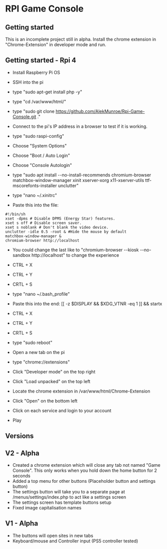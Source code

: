 # RPI Game Console

<!-- ROADMAP -->
## Getting started

This is an incomplete project still in alpha.
Install the chrome extension in "Chrome-Extension" in developer mode and run.

## Getting started - Rpi 4

* Install Raspberry Pi OS
* SSH into the pi
* type "sudo apt-get install php -y"
* type "cd /var/www/html/"
* type "sudo git clone https://github.com/AlekMunroe/Rpi-Game-Console.git ."
* Connect to the pi's IP address in a browser to test if it is working.

* type "sudo raspi-config"
* Choose "System Options"
* Choose "Boot / Auto Login"
* Choose "Console Autologin"

* type "sudo apt install --no-install-recommends chromium-browser matchbox-window-manager xinit xserver-xorg x11-xserver-utils ttf-mscorefonts-installer unclutter"
* type "nano ~/.xinitrc"
* Paste this into the file:

```
#!/bin/sh
xset -dpms # Disable DPMS (Energy Star) features.
xset s off # Disable screen saver.
xset s noblank # Don't blank the video device.
unclutter -idle 0.5 -root & #Hide the mouse by default
matchbox-window-manager &
chromium-browser http://localhost
```

* You could change the last like to "chromium-browser --kiosk --no-sandbox http://localhost" to change the experience

* CTRL + X
* CTRL + Y
* CRTL + S

* type "nano ~/.bash_profile"
* Paste this into the end: [[ -z $DISPLAY && $XDG_VTNR -eq 1 ]] && startx

* CTRL + X
* CTRL + Y
* CRTL + S

* type "sudo reboot"

* Open a new tab on the pi
* type "chrome://extensions"
* Click "Developer mode" on the top right
* Click "Load unpacked" on the top left
* Locate the chrome extension in /var/www/html/Chrome-Extension
* Click "Open" on the bottom left

* Click on each service and login to your account

* Play


## Versions

## V2 - Alpha
* Created a chrome extension which will close any tab not named "Game Console". This only works when you hold down the home button for 2 seconds
* Added a top menu for other buttons (Placeholder button and settings button)
* The settings button will take you to a separate page at /menus/settings/index.php to act like a settings screen
* The settings screen has template buttons setup
* Fixed image capitalisation names

## V1 - Alpha
* The buttons will open sites in new tabs
* Keyboard/mouse and Controller input (PS5 controller tested)